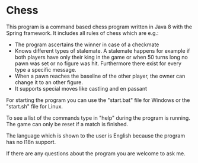 # Chess

This program is a command based chess program written in Java 8 with the Spring framework. It includes all rules of chess which are e.g.:
* The program ascertains the winner in case of a checkmate
* Knows different types of stalemate. A stalemate happens for example if both players have only their king in the game or when 50 turns long no pawn was set or no figure was hit. Furthermore there exist for every type a specific message.
* When a pawn reaches the baseline of the other player, the owner can change it to an other figure.
* It supports special moves like castling and en passant

For starting the program you can use the "start.bat" file for Windows or the "start.sh" file for Linux.

To see a list of the commands type in "help" during the program is running. The game can only be reset if a match is finished.

The language which is shown to the user is English because the program has no I18n support.

If there are any questions about the program you are welcome to ask me.